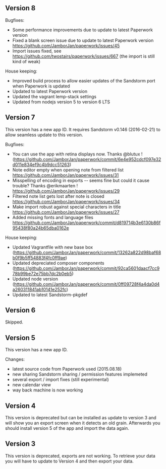 ## Version 8

Bugfixes:
- Some performance improvements due to update to latest Paperwork version
- Fixed a blank screen issue due to update to latest Paperwork version https://github.com/JamborJan/paperwork/issues/45
- Import issues fixed, see https://github.com/twostairs/paperwork/issues/667 (the import is still kind of weak)

House keeping:
- Improved build process to allow easier updates of the Sandstorm port when Paperwork is updated
- Updated to latest Paperwork version
- Updated the vagrant lemp-stack settings
- Updated from nodejs version 5 to version 6 LTS

## Version 7
This version has a new app ID. It requires Sandstorm v0.146 (2016-02-21) to allow seamless update to this version.

Bugfixes:
- You can use the app with retina displays now. Thanks @blutux ! (https://github.com/JamborJan/paperwork/commit/6e4e952cdcf097e32d011e834ef9c4b9dcc51263)
- Note editor empty when opening note from filtered list https://github.com/JamborJan/paperwork/issues/31
- Misspelling of encoding in exports -- seems fine but could it cause trouble? Thanks @erikmaarten !  https://github.com/JamborJan/paperwork/issues/29
- Filtered note list gets lost after note is closed https://github.com/JamborJan/paperwork/issues/34
- Make import robust against special characters in title https://github.com/JamborJan/paperwork/issues/27
- Added missing fonts and language files https://github.com/JamborJan/paperwork/commit/d819714b3e6130b86f95438f80a24b65dba0162e

House keeping:
- Updated Vagrantfile with new base box (https://github.com/JamborJan/paperwork/commit/13262a822d98baf68b0f9b5ff54883f4fc0ff9ae)
- Updated depreciated composer components (https://github.com/JamborJan/paperwork/commit/92ca5601daacf7cc978b99be72e75bb7dc2b0eb5)
- Updated node version (https://github.com/JamborJan/paperwork/commit/0ff09728f4a4da0d4a260311841ab10141e252fc)
- Updated to latest Sandstorm-pkgdef

## Version 6
Skipped.

## Version 5
This version has a new app ID.

Changes:
- latest source code from Paperwork used (2015.08.18)
- new sharing Sandstorm sharing / permission features implemeted
- several export / import fixes (still experimental)
- new calendar view
- way back machine is now working

## Version 4
This version is deprecated but can be installed as update to version 3 and will show you an export screen when it detects an old grain. Afterwards you should install version 5 of the app and import the data again.

## Version 3
This version is deprecated, exports are not working. To retrieve your data you will have to update to Version 4 and then export your data.
